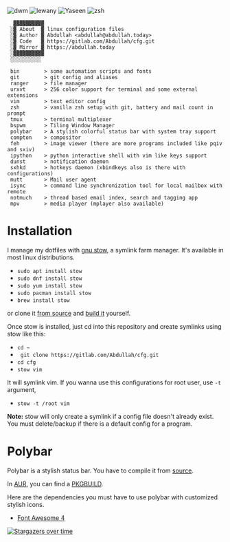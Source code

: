 ![dwm](https://user-images.githubusercontent.com/42554663/62346164-8827f380-b50e-11e9-8538-a25c46c51af9.png)
![lewany](https://user-images.githubusercontent.com/42554663/68199427-d8b45e80-ffdf-11e9-80d5-b8666ceff734.png)
![Yaseen](https://user-images.githubusercontent.com/42554663/67501758-3ff81780-f69e-11e9-8f68-dda0695eda3d.png)
![zsh](https://user-images.githubusercontent.com/42554663/81833793-93a65180-9559-11ea-9687-9b56224707e9.png)



```
  ▓▓▓▓▓▓▓▓▓▓
 ░▓ About  ▓ linux configuration files
 ░▓ Author ▓ Abdullah <abdullah@abdullah.today>
 ░▓ Code   ▓ https://gitlab.com/Abdullah/cfg.git
 ░▓ Mirror ▓ https://abdullah.today
 ░▓▓▓▓▓▓▓▓▓▓
 ░░░░░░░░░░

 bin        > some automation scripts and fonts
 git        > git config and aliases
 ranger     > file manager
 urxvt      > 256 color support for terminal and some external extensions
 vim        > text editor config
 zsh        > vanilla zsh setup with git, battery and mail count in prompt
 tmux       > terminal multiplexer
 bspwm      > Tiling Window Manager
 polybar    > A stylish colorful status bar with system tray support
 compton    > compositor
 feh        > image viewer (there are more programs included like pqiv and sxiv)
 ipython    > python interactive shell with vim like keys support
 dunst      > notification daemon
 sxhkd      > hotkeys daemon (xbindkeys also is there with configurations)
 mutt       > Mail user agent
 isync      > command line synchronization tool for local mailbox with remote
 notmuch    > thread based email index, search and tagging app
 mpv        > media player (mplayer also available)
 ```


# Installation
I manage my dotfiles with [gnu stow](http://www.gnu.org/software/stow/), a symlink farm manager. It's available in most linux distributions.

- `sudo apt install stow`
- `sudo dnf install stow`
- `sudo yum install stow`
- `sudo pacman install stow`
- `brew install stow`

or clone it [from source](https://savannah.gnu.org/git/?group=stow) and [build it](http://git.savannah.gnu.org/cgit/stow.git/tree/INSTALL.md) yourself.

Once stow is installed, just cd into this repository and create symlinks using stow like this:

- `cd ~`
- ` git clone https://gitlab.com/Abdullah/cfg.git`
- `cd cfg`
- `stow vim`

It will symlink vim. If you wanna use this configurations for root user, use `-t` argument,

- `stow -t /root vim`


**Note:** stow will only create a symlink if a config file doesn't already exist. You must delete/backup if there is a default config for a program. 


# Polybar

Polybar is a stylish status bar. You have to compile it from [source](https://github.com/polybar/polybar.git).

In [AUR](https://aur.archlinux.org), you can find a [PKGBUILD](https://aur.archlinux.org/cgit/aur.git/tree/PKGBUILD?h=polybar).

Here are the dependencies you must have to use polybar with customized stylish icons.

- [Font Awesome 4](https://aur.archlinux.org/packages/ttf-font-awesome-4)



[![Stargazers over time](https://starchart.cc/Awan/cfg.svg)](https://starchart.cc/Awan/cfg)
